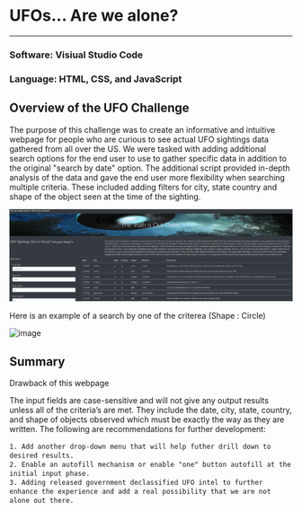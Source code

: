 # UFOs... Are we alone?

---------------------------------------
### Software: Visiual Studio Code 
### Language: HTML, CSS, and JavaScript

## Overview of the UFO Challenge
The purpose of this challenge was to create an informative and intuitive webpage for people who are curious to see actual UFO sightings data gathered from all over the US. We were tasked with adding additional search options for the end user to use to gather specific data in addition to the original "search by date" option. The additional script provided in-depth analysis of the data and gave the end user more flexibility when searching multiple criteria. These included adding filters for city, state country and shape of the object seen at the time of the sighting. 

![image](https://github.com/DmanDJs1/UFOs/blob/main/static/images/WebpageFinal.png?raw=true) 

Here is an example of a search by one of the criterea (Shape : Circle)

![image](https://user-images.githubusercontent.com/91692536/147597190-fbdc361c-c8e0-4476-a2b3-dfa208ffa9a3.png)


## Summary
  Drawback of this webpage

  The input fields are case-sensitive and will not give any output results unless all of the criteria’s are met. They include the date, city, state, country, and shape of objects observed which must be exactly the way as they are written.
  The following are recommendations for further development:

    1. Add another drop-down menu that will help futher drill down to desired results.
    2. Enable an autofill mechanism or enable "one" button autofill at the initial input phase. 
    3. Adding released government declassified UFO intel to further enhance the experience and add a real possibility that we are not alone out there.

